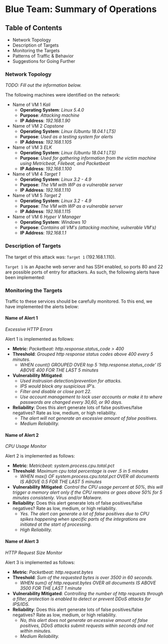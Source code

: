 # Blue Team: Summary of Operations

## Table of Contents
- Network Topology
- Description of Targets
- Monitoring the Targets
- Patterns of Traffic & Behavior
- Suggestions for Going Further

### Network Topology
_TODO: Fill out the information below._

The following machines were identified on the network:
- Name of VM 1 _Kali_
  - **Operating System**: _Linux 5.4.0_
  - **Purpose**: _Attacking machine_
  - **IP Address**: _192.168.1.90_
- Name of VM 2 _Capstone_
  - **Operating System**: _Linux (Ubuntu 18.04.1 LTS)_
  - **Purpose**: _Used as a testing system for alerts_
  - **IP Address**: _192.168.1.105_
- Name of VM 3 _ELK_
  - **Operating System**: _Linux (Ubuntu 18.04.1 LTS)_
  - **Purpose**: _Used for gathering information from the victim machine using Metricbeat, Filebeat, and Packetbeat_
  - **IP Address**: _192.168.1.100_
- Name of VM 4 _Target 1_
  - **Operating System**: _Linux 3.2 - 4.9_
  - **Purpose**: _The VM with WP as a vulnerable server_
  - **IP Address**: _192.168.1.110_
- Name of VM 5 _Target 2_
  - **Operating System**: _Linux 3.2 - 4.9_
  - **Purpose**: _The VM with WP as a vulnerable server_
  - **IP Address**: _192.168.1.115_
- Name of VM 6 _Hyper V Manager_
  - **Operating System**: _Windows 10_
  - **Purpose**: _Contains all VM's (attacking machine, vulnerable VM's)_
  - **IP Address**: _192.168.1.1_

### Description of Targets

The target of this attack was: `Target 1` (192.168.1.110).

`Target 1` is an Apache web server and has SSH enabled, so ports 80 and 22 are possible ports of entry for attackers. As such, the following alerts have been implemented:

### Monitoring the Targets

Traffic to these services should be carefully monitored. To this end, we have implemented the alerts below:

#### Name of Alert 1
_Excessive HTTP Errors_

Alert 1 is implemented as follows:
  - **Metric**: _Packetbeat: http.response.status_code > 400_
  - **Threshold**: _Grouped http response status codes above 400 every 5 minutes._
    - _WHEN count() GROUPED OVER top 5 'http.response.status_code' IS ABOVE 400 FOR THE LAST 5 minutes_
  - **Vulnerability Mitigated**: 
    - _Used instrusion detection/prevention for attacks._
    - _IPS would block any suspicious IP's._
    - _Filter and disable or close port 22._
    - _Use account management to lock user accounts or make it to where passwords are changed every 30,60, or 90 days._
  - **Reliability**: Does this alert generate lots of false positives/false negatives? Rate as low, medium, or high reliability.
    - _The alert will not generate an excessive amount of false positives._
    - _Medium Reliability._

#### Name of Alert 2
_CPU Usage Monitor_

Alert 2 is implemented as follows:
  - **Metric**: _Metricbeat: system.process.cpu.total.pct_
  - **Threshold**: _Maximum cpu total percentage is over .5 in 5 minutes_
    - _WHEN max() OF system.process.cpu.total.pct OVER all documents IS ABOVE 0.5 FOR THE LAST 5 minutes_
  - **Vulnerability Mitigated**: _Control the CPU usage percent at 50%, this will trigger a memory alert only if the CPU remains or goes above 50% for 5 minutes consistenly. Virus and/or Malware._
  - **Reliability**: Does this alert generate lots of false positives/false negatives? Rate as low, medium, or high reliability.
    - _Yes. The alert can generate a lot of false positives due to CPU spikes happening when specific parts of the integrations are initiated at the start of processing._
    - _High Reliability._

#### Name of Alert 3
_HTTP Request Size Monitor_

Alert 3 is implemented as follows:
  - **Metric**: _Packetbeat: http.request.bytes_
  - **Threshold**: _Sum of the requested bytes is over 3500 in 60 seconds._
    - _WHEN sum() of http.request.bytes OVER all documents IS ABOVE 3500 FOR THE LAST 1 minute_
  - **Vulnerability Mitigated**: _Controlling the number of http requests through a filter, protection is enabled to detect or prevent DDoS attacks for IPS/IDS._
  - **Reliability**: Does this alert generate lots of false positives/false negatives? Rate as low, medium, or high reliability.
    - _No, this alert does not generate an excessive amount of false positives, DDoS attacks submit requests within seconds and not within minutes._
    - _Medium Reliability._
